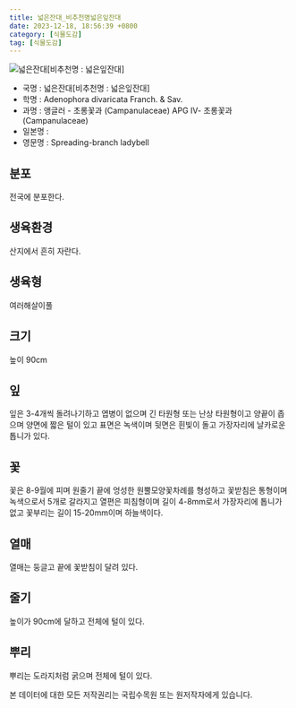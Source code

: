```yaml
---
title: 넓은잔대_비추천명넓은잎잔대
date: 2023-12-18, 18:56:39 +0800
category: [식물도감]
tag: [식물도감]
---
```




![넓은잔대[비추천명 : 넓은잎잔대]](http://www.nature.go.kr/fileUpload/plants/basic/Campanulaceae/Adenophora/10760/1_th2.JPG)
- 국명 : 넓은잔대[비추천명 : 넓은잎잔대]
- 학명 : Adenophora divaricata Franch. & Sav.
- 과명 : 앵글러 - 초롱꽃과 (Campanulaceae) APG Ⅳ- 초롱꽃과 (Campanulaceae)
- 일본명 : 
- 영문명 : Spreading-branch ladybell


## 분포
전국에 분포한다.
## 생육환경
산지에서 흔히 자란다.
## 생육형
여러해살이풀
## 크기
높이 90cm
## 잎
잎은 3-4개씩 돌려나기하고 엽병이 없으며 긴 타원형 또는 난상 타원형이고 양끝이 좁으며 양면에 짧은 털이 있고 표면은 녹색이며 뒷면은 흰빛이 돌고 가장자리에 날카로운 톱니가 있다.
## 꽃
꽃은 8-9월에 피며 원줄기 끝에 엉성한 원뿔모양꽃차례를 형성하고 꽃받침은 통형이며 녹색으로서 5개로 갈라지고 열편은 피침형이며 길이 4-8mm로서 가장자리에 톱니가 없고 꽃부리는 길이 15-20mm이며 하늘색이다.
## 열매
열매는 둥글고 끝에 꽃받침이 달려 있다.
## 줄기
높이가 90cm에 달하고 전체에 털이 있다.
## 뿌리
뿌리는 도라지처럼 굵으며 전체에 털이 있다.






본 데이터에 대한 모든 저작권리는 국립수목원 또는 원저작자에게 있습니다.
